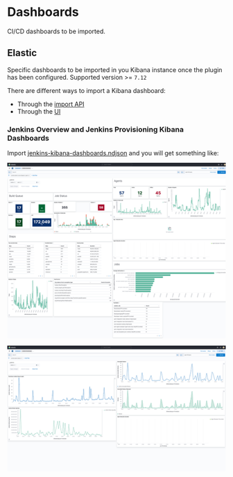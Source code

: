 # Dashboards

CI/CD dashboards to be imported.

## Elastic

Specific dashboards to be imported in you Kibana instance once the plugin has been configured. Supported version >= `7.12`

There are different ways to import a Kibana dashboard:

* Through the [import API](https://www.elastic.co/guide/en/kibana/current/dashboard-import-api.html)
* Through the [UI](https://www.elastic.co/guide/en/kibana/7.12/managing-saved-objects.html#managing-saved-objects-export-objects)

### Jenkins Overview and Jenkins Provisioning Kibana Dashboards

Import [jenkins-kibana-dashboards.ndjson](./dashboards/elastic/jenkins-kibana-dashboards.ndjson) and you will get something like:

![Jenkins overview](./images/kibana_jenkins_overview_dashboard.png)

![Jenkins Provisioning](./images/kibana_jenkins_provisioning_dashboard.png)
